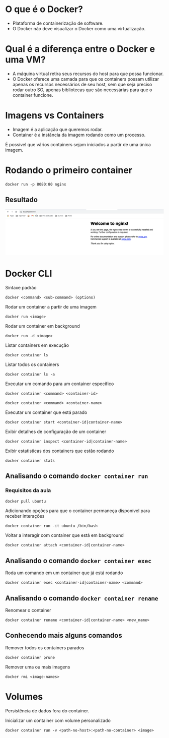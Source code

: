 # O que é o Docker?
- Plataforma de containerização de software.
- O Docker não deve visualizar o Docker como uma virtualização.

# Qual é a diferença entre o Docker e uma VM?
- A máquina virtual retira seus recursos do host para que possa funcionar.
- O Docker oferece uma camada para que os containers possam utilizar apenas os recursos necessários de seu host, sem que seja preciso rodar outro SO, apenas bibliotecas que são necessárias para que o container funcione.

# Imagens vs Containers
- Imagem é a aplicação que queremos rodar.
- Container é a instância da imagem rodando como um processo.

É possível que vários containers sejam iniciados a partir de uma única imagem.

# Rodando o primeiro container
```
docker run -p 8080:80 nginx
```

## Resultado
![Primeiro container](/modulo-01/assets/screenshots/01-aula07.png)

# Docker CLI
Sintaxe padrão
```
docker <command> <sub-command> (options)
```

Rodar um container a partir de uma imagem
```
docker run <image>
```

Rodar um container em background
```
docker run -d <image>
```

Listar containers em execução
```
docker container ls
```

Listar todos os containers
```
docker container ls -a
```

Executar um comando para um container específico
```
docker container <command> <container-id>
```
```
docker container <command> <container-name>
```

Executar um container que está parado
```
docker container start <container-id|container-name>
```

Exibir detalhes de configuração de um container
```
docker container inspect <container-id|container-name>
```

Exibir estatisticas dos containers que estão rodando
```
docker container stats
```

## Analisando o comando ```docker container run```
### Requisitos da aula
```
docker pull ubuntu
```

Adicionando opções para que o container permaneça disponível para receber interações
```
docker container run -it ubuntu /bin/bash
```

Voltar a interagir com container que está em background
```
docker container attach <container-id|container-name>
```

## Analisando o comando ```docker container exec```
Roda um comando em um container que já está rodando
```
docker container exec <container-id|container-name> <command>
```

## Analisando o comando ```docker container rename```
Renomear o container
```
docker container rename <container-id|container-name> <new_name>
```

## Conhecendo mais alguns comandos
Remover todos os containers parados
```
docker container prune
```

Remover uma ou mais imagens
```
docker rmi <image-names>
```

# Volumes
Persistência de dados fora do container.

Inicializar um container com volume personalizado
```
docker container run -v <path-no-host>:<path-no-container> <image>
```